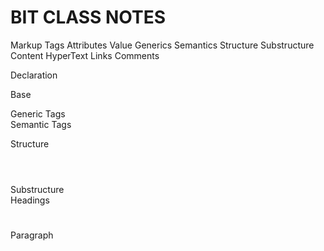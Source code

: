 # BIT CLASS NOTES

Markup
Tags
Attributes
Value
Generics
Semantics
Structure
Substructure
Content
HyperText
Links
Comments

<!-- This is a comment -->
Declaration

<!DOCTYPE html>
Base

<!DOCTYPE html>
  <html>
  <head>
    <!-- Document metadata -->
  </head>
  <body>
    <!-- Document content | UI (User Interface) -->
  </body>
</html>
Generic Tags

<div></div>
<span></span>
Semantic Tags

Structure
<header></header>
<nav></nav>
<main></main>
<aside></aside>
<footer></footer>
Substructure
<section></section>
<article></article>
Headings

<h1></h1>
<h2></h2>
<h3></h3>
<h4></h4>
<h5></h5>
<h6></h6>
Paragraph
<p></p>
